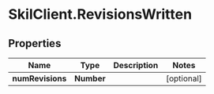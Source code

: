 # SkilClient.RevisionsWritten

## Properties

Name | Type | Description | Notes
------------ | ------------- | ------------- | -------------
**numRevisions** | **Number** |  | [optional] 


